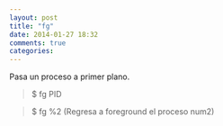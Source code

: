 ```yaml
---
layout: post
title: "fg"
date: 2014-01-27 18:32
comments: true
categories: 
---
```

Pasa un proceso a primer plano.

>$ fg PID

>$ fg %2 (Regresa a foreground el proceso num2)

